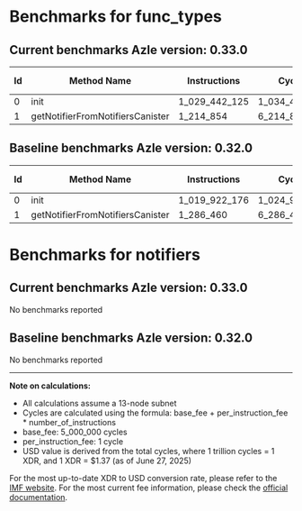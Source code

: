# Benchmarks for func_types

## Current benchmarks Azle version: 0.33.0
| Id | Method Name | Instructions | Cycles | USD | USD/Million Calls | Change |
|-----------|-------------|------------|--------|-----|--------------|-------|
| 0 | init | 1_029_442_125 | 1_034_442_125 | $0.0014171857 | $1_417.18 | <font color="red">+9_519_949</font> |
| 1 | getNotifierFromNotifiersCanister | 1_214_854 | 6_214_854 | $0.0000085143 | $8.51 | <font color="green">-71_606</font> |

## Baseline benchmarks Azle version: 0.32.0
| Id | Method Name | Instructions | Cycles | USD | USD/Million Calls |
|-----------|-------------|------------|--------|-----|--------------|
| 0 | init | 1_019_922_176 | 1_024_922_176 | $0.0014041434 | $1_404.14 |
| 1 | getNotifierFromNotifiersCanister | 1_286_460 | 6_286_460 | $0.0000086125 | $8.61 |

# Benchmarks for notifiers

## Current benchmarks Azle version: 0.33.0
No benchmarks reported

## Baseline benchmarks Azle version: 0.32.0
No benchmarks reported



---

**Note on calculations:**
- All calculations assume a 13-node subnet
- Cycles are calculated using the formula: base_fee + per_instruction_fee \* number_of_instructions
- base_fee: 5_000_000 cycles
- per_instruction_fee: 1 cycle
- USD value is derived from the total cycles, where 1 trillion cycles = 1 XDR, and 1 XDR = $1.37 (as of June 27, 2025)

For the most up-to-date XDR to USD conversion rate, please refer to the [IMF website](https://www.imf.org/external/np/fin/data/rms_sdrv.aspx).
For the most current fee information, please check the [official documentation](https://internetcomputer.org/docs/references/cycles-cost-formulas).